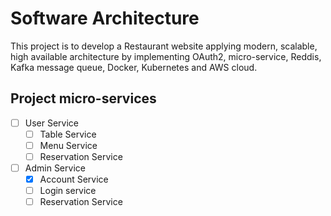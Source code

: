# Software Architecture
This project is to develop a Restaurant website applying modern, scalable, high available architecture by implementing OAuth2, micro-service, Reddis, Kafka message queue, Docker, Kubernetes and AWS cloud. 

## Project micro-services  
- [ ] User Service
    - [ ] Table Service
    - [ ] Menu Service
    - [ ] Reservation Service
- [ ] Admin Service
    - [x] Account Service
    - [ ] Login service     
    - [ ] Reservation Service